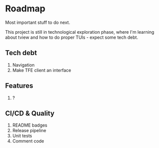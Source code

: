 
# Roadmap

Most important stuff to do next.

This project is still in technological exploration phase, where I'm learning
about tview and how to do proper TUIs - expect some tech debt.

## Tech debt

1. Navigation
1. Make TFE client an interface

## Features

1. ?

## CI/CD & Quality

1. README badges
1. Release pipeline
1. Unit tests
1. Comment code
